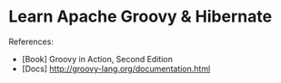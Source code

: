 # Learn Apache Groovy & Hibernate

References:

- [Book] Groovy in Action, Second Edition
- [Docs] http://groovy-lang.org/documentation.html
